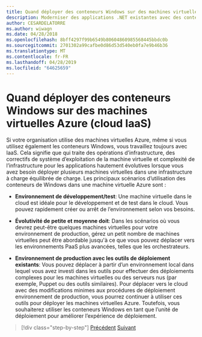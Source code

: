 ```yaml
---
title: Quand déployer des conteneurs Windows sur des machines virtuelles Azure (cloud IaaS)
description: Moderniser des applications .NET existantes avec des conteneurs de Cloud Azure et Windows | Quand déployer des conteneurs de Windows sur les machines virtuelles Azure (IaaS cloud)
author: CESARDELATORRE
ms.author: wiwagn
ms.date: 04/28/2018
ms.openlocfilehash: 8bff4297f99b6549b80604860985568445bbdc0b
ms.sourcegitcommit: 2701302a99cafbe0d86d53d540eb0fa7e9b46b36
ms.translationtype: MT
ms.contentlocale: fr-FR
ms.lasthandoff: 04/28/2019
ms.locfileid: "64625659"
---
```

# <a name="when-to-deploy-windows-containers-to-azure-vms-iaas-cloud"></a>Quand déployer des conteneurs Windows sur des machines virtuelles Azure (cloud IaaS)

Si votre organisation utilise des machines virtuelles Azure, même si vous utilisez également les conteneurs Windows, vous travaillez toujours avec IaaS. Cela signifie que qui traite des opérations d’infrastructure, des correctifs de système d’exploitation de la machine virtuelle et complexité de l’infrastructure pour les applications hautement évolutives lorsque vous avez besoin déployer plusieurs machines virtuelles dans une infrastructure à charge équilibrée de charge. Les principaux scénarios d’utilisation des conteneurs de Windows dans une machine virtuelle Azure sont :

- **Environnement de développement/test**: Une machine virtuelle dans le cloud est idéale pour le développement et de test dans le cloud. Vous pouvez rapidement créer ou arrêt de l’environnement selon vos besoins.

- **Évolutivité de petite et moyenne doit**: Dans les scénarios où vous devrez peut-être quelques machines virtuelles pour votre environnement de production, gérez un petit nombre de machines virtuelles peut être abordable jusqu'à ce que vous pouvez déplacer vers les environnements PaaS plus avancées, telles que les orchestrateurs.

- **Environnement de production avec les outils de déploiement existants**: Vous pouvez déplacer à partir d’un environnement local dans lequel vous avez investi dans les outils pour effectuer des déploiements complexes pour les machines virtuelles ou des serveurs nus (par exemple, Puppet ou des outils similaires). Pour déplacer vers le cloud avec des modifications minimes aux procédures de déploiement environnement de production, vous pourrez continuer à utiliser ces outils pour déployer les machines virtuelles Azure. Toutefois, vous souhaiterez utiliser les conteneurs Windows en tant que l’unité de déploiement pour améliorer l’expérience de déploiement.

>[!div class="step-by-step"]
>[Précédent](when-to-deploy-windows-containers-in-your-on-premises-iaas-vm-infrastructure.md)
>[Suivant](when-to-deploy-windows-containers-to-azure-container-instances-ACI.md)